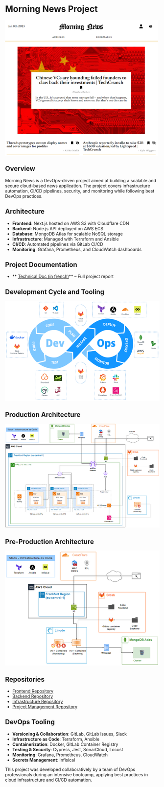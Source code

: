 # Morning News Project

<img align="center" src="./misc/mn-homepage.png" alt="Description" width=500 >

## Overview
Morning News is a DevOps-driven project aimed at building a scalable and secure cloud-based news application. The project covers infrastructure automation, CI/CD pipelines, security, and monitoring while following best DevOps practices.

## Architecture
- **Frontend**: Next.js hosted on AWS S3 with Cloudflare CDN
- **Backend**: Node.js API deployed on AWS ECS
- **Database**: MongoDB Atlas for scalable NoSQL storage
- **Infrastructure**: Managed with Terraform and Ansible
- **CI/CD**: Automated pipelines via GitLab CI/CD
- **Monitoring**: Grafana, Prometheus, and CloudWatch dashboards

## Project Documentation
- ** [Technical Doc (in french)](./misc/public_mn_devops_dossier_projet.pdf)** – Full project report

## Development Cycle and Tooling
<img src="./misc/mn-tools-devops.png" alt="Description" width=600 >

## Production Architecture
<img src="./misc/mn-prod.png" alt="Description" width=600 >

## Pre-Production Architecture
<img src="./misc/mn-preprod.png" alt="Description" width=600 >

## Repositories
- [Frontend Repository](#)
- [Backend Repository](#)
- [Infrastructure Repository](#)
- [Project Management Repository](#)

## DevOps Tooling
- **Versioning & Collaboration**: GitLab, GitLab Issues, Slack
- **Infrastructure as Code**: Terraform, Ansible
- **Containerization**: Docker, GitLab Container Registry
- **Testing & Security**: Cypress, Jest, SonarCloud, Locust
- **Monitoring**: Grafana, Prometheus, CloudWatch
- **Secrets Management**: Infisical

This project was developed collaboratively by a team of DevOps professionals during an intensive bootcamp, applying best practices in cloud infrastructure and CI/CD automation.

